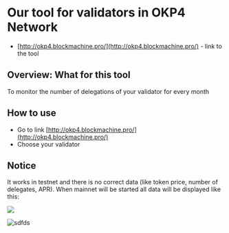 # Our tool for validators in OKP4 Network

* [http://okp4.blockmachine.pro/](http://okp4.blockmachine.pro/) - link to the tool

## Overview: What for this tool
To monitor the number of delegations of your validator for every month

## How to use
* Go to link [http://okp4.blockmachine.pro/](http://okp4.blockmachine.pro/)
* Choose your validator

## Notice 
It works in testnet and there is no correct data (like token price, number of delegates, APR).
When mainnet will be started all data will be displayed like this:

<img src='[https://user-images.githubusercontent.com/2853158/208320040-6e086387-d3e5-47d6-b52f-1446b7af0641.png](https://user-images.githubusercontent.com/72254723/215843073-07be285a-868d-43fc-ae18-8d065d477447.png)'>

![sdfds](https://user-images.githubusercontent.com/72254723/215843073-07be285a-868d-43fc-ae18-8d065d477447.png)
